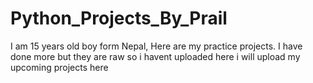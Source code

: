 # Python_Projects_By_Prail
I am 15 years old boy form Nepal, Here are my practice projects.
I have done more but they are raw so i havent uploaded here i will upload my upcoming projects here
